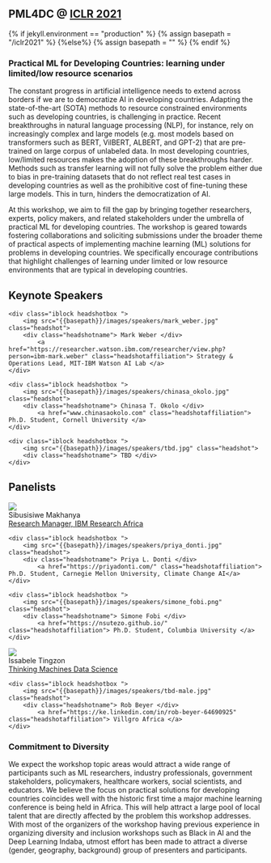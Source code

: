 ##  PML4DC @ <a target='_blank' href='https://iclr.cc/'> ICLR 2021</a>

{% if jekyll.environment  == "production" %}
        {% assign basepath = "/iclr2021" %}
        {%else%}
        {% assign basepath = "" %}
        {% endif %}

<!-- ## Practical ML for Developing Countries: learning under limited/low resource scenarios -->

### Practical ML for Developing Countries: learning under limited/low resource scenarios

<!--
<div class="update">
        Update: Given the recent concerns around COVID19, ICLR 2021 will be a fully virtual conference. While the details for remote presentation are being finalized, authors of accepted papers/posters are encouraged to view the <a href="https://iclr.cc/Conferences/2021/virtual"> ICLR virtual presentation guidelines here </a> .
</div> 
-->

       
The constant progress in artificial intelligence needs to extend across borders if we are to democratize AI in developing countries. Adapting the state-of-the-art (SOTA) methods to resource constrained environments such as developing countries, is challenging in practice. Recent breakthroughs in natural language processing (NLP), for instance, rely on increasingly complex and large models (e.g. most models based on transformers such as BERT, VilBERT, ALBERT, and GPT-2) that are pre-trained on large corpus of unlabeled data. In most developing countries, low/limited resources makes the adoption of these breakthroughs harder. Methods such as transfer learning will not fully solve the problem either due to bias in pre-training datasets that do not reflect real test cases in developing countries as well as the prohibitive cost of fine-tuning these large models. This in turn, hinders the democratization of AI. 

At this workshop, we aim to fill the gap by bringing together researchers, experts, policy makers, and related stakeholders under the umbrella of practical ML for developing countries. The workshop is geared towards fostering collaborations and soliciting submissions under the broader theme of practical aspects of implementing machine learning (ML) solutions for problems in developing countries. We specifically encourage contributions that highlight 
challenges of learning under limited or low resource environments that are typical in developing countries.

## Keynote Speakers

<div>
    
    <div class="iblock headshotbox "> 
        <img src="{{basepath}}/images/speakers/mark_weber.jpg" class="headshot">
        <div class="headshotname"> Mark Weber </div>
            <a href="https://researcher.watson.ibm.com/researcher/view.php?person=ibm-mark.weber" class="headshotaffiliation"> Strategy & Operations Lead, MIT-IBM Watson AI Lab </a>
    </div> 

    <div class="iblock headshotbox "> 
        <img src="{{basepath}}/images/speakers/chinasa_okolo.jpg" class="headshot">
        <div class="headshotname"> Chinasa T. Okolo </div>
            <a href="www.chinasaokolo.com" class="headshotaffiliation"> Ph.D. Student, Cornell University </a>
    </div>

    <div class="iblock headshotbox "> 
        <img src="{{basepath}}/images/speakers/tbd.jpg" class="headshot">
        <div class="headshotname"> TBD </div>
    </div>

</div>


## Panelists

<div>
  <div class="iblock headshotbox "> 
        <img src="{{basepath}}/images/speakers/sibusisiwe_makhanya.png" class="headshot">
        <div class="headshotname"> Sibusisiwe Makhanya </div>
            <a href="https://www.linkedin.com/mwlite/in/sibusisiwe-makhanya-5799872a"> Research Manager, IBM Research Africa </a>
    </div> 
    
    <div class="iblock headshotbox "> 
        <img src="{{basepath}}/images/speakers/priya_donti.jpg" class="headshot">
        <div class="headshotname"> Priya L. Donti </div>
            <a href="https://priyadonti.com/" class="headshotaffiliation"> Ph.D. Student, Carnegie Mellon University, Climate Change AI</a>
    </div>

    <div class="iblock headshotbox "> 
        <img src="{{basepath}}/images/speakers/simone_fobi.png" class="headshot">
        <div class="headshotname"> Simone Fobi </div>
            <a href="https://nsutezo.github.io/" class="headshotaffiliation"> Ph.D. Student, Columbia University </a>
    </div>

  <div>
    <div class="iblock headshotbox "> 
        <img src="{{basepath}}/images/speakers/issabele_tingzon.jpg" class="headshot">
        <div class="headshotname"> Issabele Tingzon </div>
            <a href="https://ph.linkedin.com/in/isabelletingzon" class="headshotaffiliation"> Thinking Machines Data Science </a>
    </div>

    <div class="iblock headshotbox "> 
        <img src="{{basepath}}/images/speakers/tbd-male.jpg" class="headshot">
        <div class="headshotname"> Rob Beyer </div>
            <a href="https://ke.linkedin.com/in/rob-beyer-64690925" class="headshotaffiliation"> Villgro Africa </a>
    </div>
  
</div>
  
</div>

### Commitment to Diversity

We expect the workshop topic areas would attract a wide range of participants such as ML researchers, industry professionals, government stakeholders, policymakers, healthcare workers, social scientists, and educators. We believe the focus on practical solutions  for developing countries coincides well with the historic first time  a major machine learning conference is being held in Africa. This will help attract a large pool of local talent that are directly affected by the problem this workshop addresses. With most of the organizers of the workshop having previous experience in organizing diversity and inclusion workshops such as Black in AI and the Deep Learning Indaba, utmost effort has been  made to attract a diverse (gender, geography, background) group of presenters and participants.
